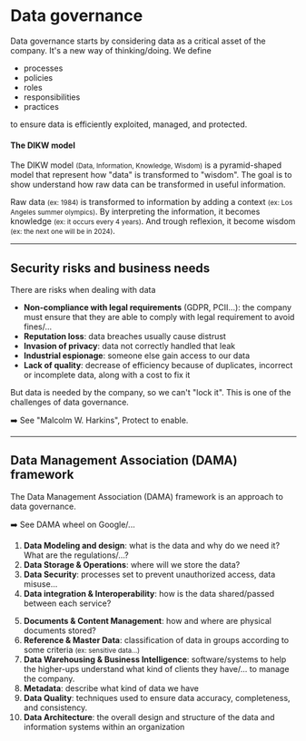 # Data governance

<div class="row row-cols-md-2"><div>

Data governance starts by considering data as a critical asset of the company. It's a new way of thinking/doing. We define 

* processes
* policies
* roles 
* responsibilities
* practices

to ensure data is efficiently exploited, managed, and protected.
</div><div>

#### The DIKW model

The DIKW model <small>(Data, Information, Knowledge, Wisdom)</small> is a pyramid-shaped model that represent how "data" is transformed to "wisdom". The goal is to show understand how raw data can be transformed in useful information.

Raw data <small>(ex: 1984)</small> is transformed to information by adding a context <small>(ex: Los Angeles summer olympics)</small>. By interpreting the information, it becomes knowledge <small>(ex: it occurs every 4 years)</small>. And trough reflexion, it become wisdom <small>(ex: the next one will be in 2024)</small>.
</div></div>

<hr class="sep-both">

## Security risks and business needs

<div class="row row-cols-md-2"><div>

There are risks when dealing with data

* **Non-compliance with legal requirements** (GDPR, PCII...): the company must ensure that they are able to comply with legal requirement to avoid fines/...
* **Reputation loss**: data breaches usually cause distrust
* **Invasion of privacy**: data not correctly handled that leak
* **Industrial espionage**: someone else gain access to our data
* **Lack of quality**: decrease of efficiency because of duplicates, incorrect or incomplete data, along with a cost to fix it
</div><div>

But data is needed by the company, so we can't "lock it". This is one of the challenges of data governance.

➡️ See "Malcolm W. Harkins", Protect to enable.
</div></div>

<hr class="sep-both">

## Data Management Association (DAMA) framework

<div class="row row-cols-md-2"><div>

The Data Management Association (DAMA) framework is an approach to data governance.

➡️ See DAMA wheel on Google/...

1. **Data Modeling and design**: what is the data and why do we need it? What are the regulations/...?
2. **Data Storage & Operations**: where will we store the data?
3. **Data Security**: processes set to prevent unauthorized access, data misuse...
4. **Data integration & Interoperability**: how is the data shared/passed between each service?
</div><div>

5. **Documents & Content Management**: how and where are physical documents stored?
6. **Reference & Master Data**: classification of data in groups according to some criteria <small>(ex: sensitive data...)</small>
7. **Data Warehousing & Business Intelligence**: software/systems to help the higher-ups understand what kind of clients they have/... to manage the company.
8. **Metadata**: describe what kind of data we have
9. **Data Quality**: techniques used to ensure data accuracy, completeness, and consistency.
10. **Data Architecture**: the overall design and structure of the data and information systems within an organization
</div></div>